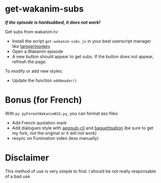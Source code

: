 # get-wakanim-subs

***If the episode is hardsubbed, it does not work!***

Get subs from wakanim.tv:

- Install the script `get-wakanim-subs.js` in your best userscript manager like [tampermonkey](https://chrome.google.com/webstore/detail/tampermonkey/dhdgffkkebhmkfjojejmpbldmpobfkfo)
- Open a Wakanim episode
- A new button should appear to get subs. If the button does not appear, refresh the page.

To modify or add new styles:
- Update the function `addHeader()`


# Bonus (for French)
With `py pyFormatWakanimASS.py`, you can format ass files:
- Add French quotation mark
- Add dialogues style with [aegisub-cli](https://github.com/Myaamori/aegisub-cli) and [baguettisation](https://github.com/someonelike-u/Baguettisation) (be sure to get my fork, not the original or it will not work)
- resync on Funimation video (less manually)

# Disclaimer
This method of use is very simple to find. I should be not really responsable of a bad use.
